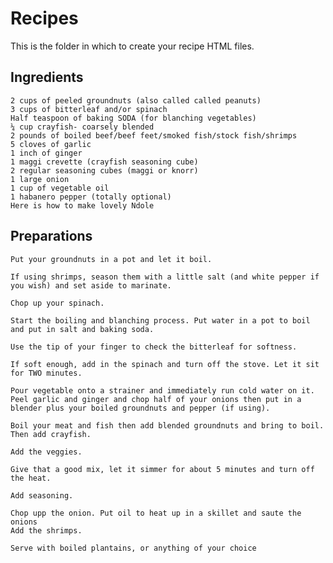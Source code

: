 # Recipes

This is the folder in which to create your recipe HTML files.

## Ingredients

    2 cups of peeled groundnuts (also called called peanuts)
    3 cups of bitterleaf and/or spinach
    Half teaspoon of baking SODA (for blanching vegetables)
    ¼ cup crayfish- coarsely blended
    2 pounds of boiled beef/beef feet/smoked fish/stock fish/shrimps
    5 cloves of garlic
    1 inch of ginger
    1 maggi crevette (crayfish seasoning cube)
    2 regular seasoning cubes (maggi or knorr)
    1 large onion
    1 cup of vegetable oil
    1 habanero pepper (totally optional)
    Here is how to make lovely Ndole

## Preparations

    Put your groundnuts in a pot and let it boil.

    If using shrimps, season them with a little salt (and white pepper if you wish) and set aside to marinate.

    Chop up your spinach.

    Start the boiling and blanching process. Put water in a pot to boil and put in salt and baking soda.

    Use the tip of your finger to check the bitterleaf for softness.

    If soft enough, add in the spinach and turn off the stove. Let it sit for TWO minutes.

    Pour vegetable onto a strainer and immediately run cold water on it.
    Peel garlic and ginger and chop half of your onions then put in a blender plus your boiled groundnuts and pepper (if using).

    Boil your meat and fish then add blended groundnuts and bring to boil. Then add crayfish.

    Add the veggies.

    Give that a good mix, let it simmer for about 5 minutes and turn off the heat.

    Add seasoning.

    Chop upp the onion. Put oil to heat up in a skillet and saute the onions
    Add the shrimps.

    Serve with boiled plantains, or anything of your choice

